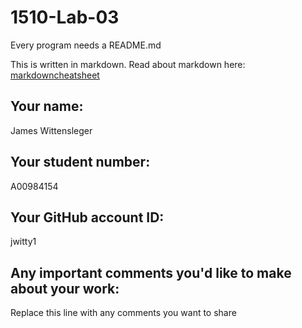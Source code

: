 # 1510-Lab-03

Every program needs a README.md

This is written in markdown. Read about markdown here: [markdowncheatsheet](https://www.markdownguide.org/cheat-sheet/)

## Your name:
James Wittensleger

## Your student number:
A00984154

## Your GitHub account ID:
jwitty1

## Any important comments you'd like to make about your work:
Replace this line with any comments you want to share

